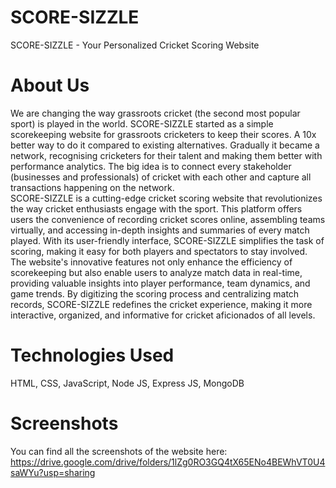 # SCORE-SIZZLE

SCORE-SIZZLE - Your Personalized Cricket Scoring Website<br/>

# About Us

We are changing the way grassroots cricket (the second most popular sport) is played in the world. SCORE-SIZZLE started as a simple scorekeeping website for grassroots cricketers to keep their scores. A 10x better way to do it compared to existing alternatives. Gradually it became a network, recognising cricketers for their talent and making them better with performance analytics. The big idea is to connect every stakeholder (businesses and professionals) of cricket with each other and capture all transactions happening on the network.<br/>
SCORE-SIZZLE is a cutting-edge cricket scoring website that revolutionizes the way cricket enthusiasts engage with the sport. This platform offers users the convenience of recording cricket scores online, assembling teams virtually, and accessing in-depth insights and summaries of every match played. With its user-friendly interface, SCORE-SIZZLE simplifies the task of scoring, making it easy for both players and spectators to stay involved. The website's innovative features not only enhance the efficiency of scorekeeping but also enable users to analyze match data in real-time, providing valuable insights into player performance, team dynamics, and game trends. By digitizing the scoring process and centralizing match records, SCORE-SIZZLE redefines the cricket experience, making it more interactive, organized, and informative for cricket aficionados of all levels.<br/>

# Technologies Used

HTML, CSS, JavaScript, Node JS, Express JS, MongoDB

# Screenshots

You can find all the screenshots of the website here: https://drive.google.com/drive/folders/1lZg0RO3GQ4tX65ENo4BEWhVT0U4saWYu?usp=sharing
